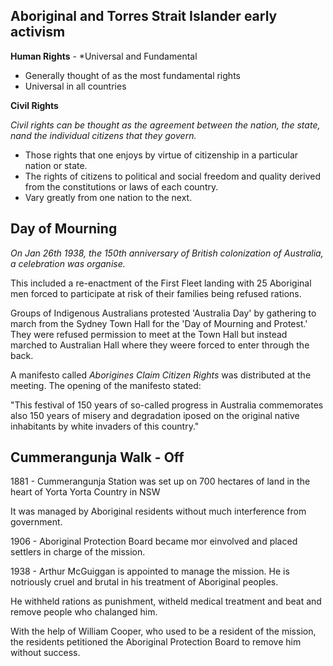 ## Aboriginal and Torres Strait Islander early activism

**Human Rights** - *Universal and Fundamental

- Generally thought of as the most fundamental rights
- Universal in all countries


**Civil Rights** 

*Civil rights can be thought as the agreement between the nation, the state, nand the individual citizens that they govern.*

- Those rights that one enjoys by virtue of citizenship in a particular nation or state.
- The rights of citizens to political and social freedom and quality derived from the constitutions or laws of each country.
- Vary greatly from one nation to the next.


## Day of Mourning

*On Jan 26th 1938, the 150th anniversary of British colonization of Australia, a celebration was organise.*

This included a re-enactment of the First Fleet landing with 25 Aboriginal men forced to participate at risk of their families being refused rations.

Groups of Indigenous Australians protested 'Australia Day' by gathering to march from the Sydney Town Hall for the 'Day of Mourning and Protest.' They were refused permission to meet at the Town Hall but instead marched to Australian Hall where they weere forced to enter through the back.

A manifesto called *Aborigines Claim Citizen Rights* was distributed at the meeting. The opening of the manifesto stated:

"This festival of 150 years of so-called progress in Australia commemorates also 150 years of misery and degradation iposed on the original native inhabitants by white invaders of this country."

## Cummerangunja Walk - Off

1881 - Cummerangunja Station was set up on 700 hectares of land in the heart of Yorta Yorta Country in NSW

It was managed by Aboriginal residents without much interference from government.

1906 - Aboriginal Protection Board became mor einvolved and placed settlers in charge of the mission.

1938 - Arthur McGuiggan is appointed to manage the mission. He is notriously cruel and brutal in his treatment of Aboriginal peoples.

He withheld rations as punishment, witheld medical treatment and beat and remove people who chalanged him.

With the help of William Cooper, who used to be a resident of the mission, the residents petitioned the Aboriginal Protection Board to remove him without success.